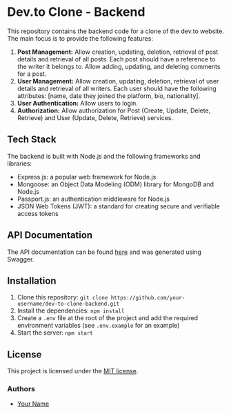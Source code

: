 # Dev.to Clone - Backend

This repository contains the backend code for a clone of the dev.to website. The main focus is to provide the following features:

1. **Post Management:** Allow creation, updating, deletion, retrieval of post details and retrieval of all posts. Each post should have a reference to the writer it belongs to. Allow adding, updating, and deleting comments for a post.
2. **User Management:** Allow creation, updating, deletion, retrieval of user details and retrieval of all writers. Each user should have the following attributes: [name, date they joined the platform, bio, nationality].
3. **User Authentication:** Allow users to login.
4. **Authorization:** Allow authorization for Post (Create, Update, Delete, Retrieve) and User (Update, Delete, Retrieve) services.

## Tech Stack

The backend is built with Node.js and the following frameworks and libraries:

- Express.js: a popular web framework for Node.js
- Mongoose: an Object Data Modeling (ODM) library for MongoDB and Node.js
- Passport.js: an authentication middleware for Node.js
- JSON Web Tokens (JWT): a standard for creating secure and verifiable access tokens

## API Documentation

The API documentation can be found [here](https://dev.to-clone-backend.herokuapp.com/api-docs/) and was generated using Swagger.

## Installation

1. Clone this repository: `git clone https://github.com/your-username/dev-to-clone-backend.git`
2. Install the dependencies: `npm install`
3. Create a `.env` file at the root of the project and add the required environment variables (see `.env.example` for an example)
4. Start the server: `npm start`


## License

This project is licensed under the [MIT license](LICENSE).

### Authors

- [Your Name](https://github.com/yourusername)
